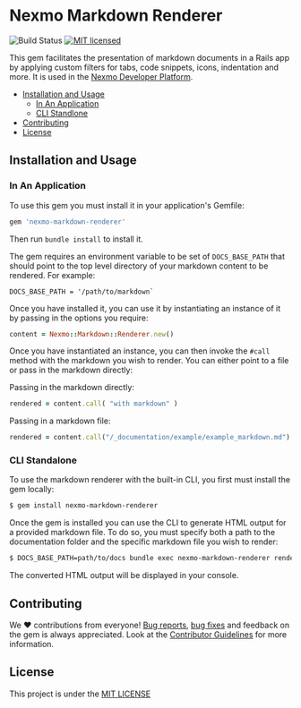 # Nexmo Markdown Renderer

![Build Status](https://github.com/Nexmo/nexmo-markdown-renderer/workflows/CI/badge.svg)
[![MIT licensed](https://img.shields.io/badge/license-MIT-blue.svg)](./LICENSE.txt)

This gem facilitates the presentation of markdown documents in a Rails app by applying custom filters for tabs, code snippets, icons, indentation and more. It is used in the [Nexmo Developer Platform](https://developer.nexmo.com).

* [Installation and Usage](#installation-and-usage)
    * [In An Application](#in-an-application)
    * [CLI Standlone](#cli-standalone)
* [Contributing](#contributing)
* [License](#license)

## Installation and Usage

### In An Application

To use this gem you must install it in your application's Gemfile:

```ruby
gem 'nexmo-markdown-renderer'
```

Then run `bundle install` to install it.

The gem requires an environment variable to be set of `DOCS_BASE_PATH` that should point to the top level directory of your markdown content to be rendered. For example:

```
DOCS_BASE_PATH = '/path/to/markdown`
```

Once you have installed it, you can use it by instantiating an instance of it by passing in the options you require:

```ruby
content = Nexmo::Markdown::Renderer.new()
```

Once you have instantiated an instance, you can then invoke the `#call` method with the markdown you wish to render. You can either point to a file or pass in the markdown directly:

Passing in the markdown directly:

```ruby
rendered = content.call( "with markdown" )
```

Passing in a markdown file:

```ruby
rendered = content.call("/_documentation/example/example_markdown.md")
```

### CLI Standalone

To use the markdown renderer with the built-in CLI, you first must install the gem locally:

```bash
$ gem install nexmo-markdown-renderer
```

Once the gem is installed you can use the CLI to generate HTML output for a provided markdown file. To do so, you must specify both a path to the documentation folder and the specific markdown file you wish to render:

```bash
$ DOCS_BASE_PATH=path/to/docs bundle exec nexmo-markdown-renderer render _documentation/path/sample.md
```

The converted HTML output will be displayed in your console.

## Contributing

We ❤️ contributions from everyone! [Bug reports](https://github.com/Nexmo/nexmo-markdown-renderer/issues), [bug fixes](https://github.com/Nexmo/nexmo-markdown-renderer/pulls) and feedback on the gem is always appreciated. Look at the [Contributor Guidelines](https://github.com/Nexmo/nexmo-markdown-renderer/blob/master/CONTRIBUTING.md) for more information.

## License

This project is under the [MIT LICENSE](https://github.com/Nexmo/nexmo-markdown-renderer/blob/master/LICENSE.txt)
